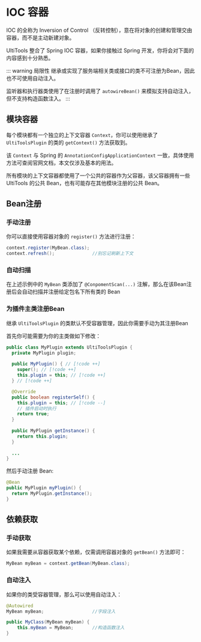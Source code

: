 # IOC 容器

IOC 的全称为 Inversion of Control （反转控制），意在将对象的创建和管理交由容器，而不是主动新建对象。

UltiTools 整合了 Spring IOC 容器，如果你接触过 Spring 开发，你将会对下面的内容感到十分熟悉。

::: warning 局限性
继承或实现了服务端相关类或接口的类不可注册为Bean，因此也不可使用自动注入。

监听器和执行器类使用了在注册时调用了 `autowireBean()` 来模拟支持自动注入，但不支持构造函数注入。
:::

## 模块容器

每个模块都有一个独立的上下文容器 `Context`，你可以使用继承了 `UltiToolsPlugin` 的类的 `getContext()` 方法获取到。

该 `Context` 与 Spring 的 `AnnotationConfigApplicationContext` 一致，具体使用方法可查阅官网文档，本文仅涉及基本的用法。

所有模块的上下文容器都使用了一个公共的容器作为父容器，该父容器拥有一些 UltiTools 的公共 Bean，也有可能存在其他模块注册的公共 Bean。

## Bean注册
### 手动注册

你可以直接使用容器对象的 `register()` 方法进行注册：

```java
context.register(MyBean.class);
context.refresh();              //别忘记刷新上下文
```

### 自动扫描
在上述示例中的 `MyBean` 类添加了 `@ConpomentScan(...)` 注解，那么在该Bean注册后会自动扫描并注册给定包名下所有类的 Bean

### 为插件主类注册Bean
继承 `UltiToolsPlugin` 的类默认不受容器管理，因此你需要手动为其注册Bean

首先你可能需要为你的主类做如下修改：

```java
public class MyPlugin extends UltiToolsPlugin {
  private MyPlugin plugin;
  
  public MyPlugin() { // [!code ++]
    super(); // [!code ++]
    this.plugin = this; // [!code ++]
  } // [!code ++]

  @Override
  public boolean registerSelf() {
    this.plugin = this; // [!code --]
    // 插件启动时执行
    return true;
  }
  
  public MyPlugin getInstance() {
    return this.plugin;
  }
  
  ...
}
```

然后手动注册 Bean:

```java
@Bean
public MyPlugin myPlugin() {
  return MyPlugin.getInstance();
}
```

## 依赖获取

### 手动获取

如果我需要从容器获取某个依赖，仅需调用容器对象的 `getBean()` 方法即可：

```java
MyBean myBean = context.getBean(MyBean.class);
```

### 自动注入

如果你的类受容器管理，那么可以使用自动注入：

```java
@Autowired
MyBean myBean;                  //字段注入

public MyClass(MyBean myBean) {
    this.myBean = MyBean;       //构造函数注入
}
```
